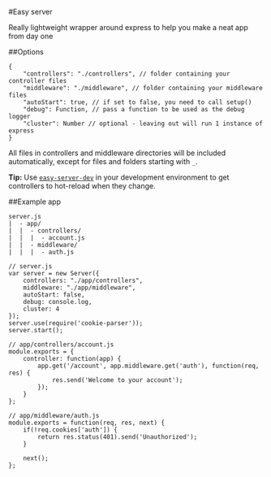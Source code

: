 #Easy server

Really lightweight wrapper around express to help you make a neat app from day one

##Options
```
{
    "controllers": "./controllers", // folder containing your controller files
    "middleware": "./middleware", // folder containing your middleware files
    "autoStart": true, // if set to false, you need to call setup()
    "debug": Function, // pass a function to be used as the debug logger
    "cluster": Number // optional - leaving out will run 1 instance of express
}
```

All files in controllers and middleware directories will be included automatically, except for files and folders starting with `_`.

**Tip:** Use [`easy-server-dev`](https://github.com/urbanmassage/easy-server/tree/master/dev) in your development environment to get controllers to hot-reload when they change.

##Example app
```
server.js
|  - app/
|  |  - controllers/
|  |  |  - account.js
|  |  - middleware/
|  |  |  - auth.js
```
```
// server.js
var server = new Server({
    controllers: "./app/controllers",
    middleware: "./app/middleware",
    autoStart: false,
    debug: console.log,
    cluster: 4
});
server.use(require('cookie-parser'));
server.start();
```
```
// app/controllers/account.js
module.exports = {
    controller: function(app) {
        app.get('/account', app.middleware.get('auth'), function(req, res) {
            res.send('Welcome to your account');
        });
    }
};
```
```
// app/middleware/auth.js
module.exports = function(req, res, next) {
    if(!req.cookies['auth']) {
        return res.status(401).send('Unauthorized');
    }

    next();
};
```